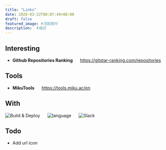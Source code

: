 ```yaml
---
title: "Links"
date: 2020-03-22T00:07:49+08:00
draft: false
featured_image: #顶部图片
description:  #描述
---
```


## Interesting

- **Github Repositories Ranking** &nbsp;&nbsp;&nbsp;&nbsp; https://gitstar-ranking.com/repositories

## Tools

- **MikuTools** &nbsp;&nbsp;&nbsp;&nbsp; https://tools.miku.ac/en

## With

![Build & Deploy](https://github.com/wbmins/Hugo/workflows/build/badge.svg) &nbsp;&nbsp;&nbsp;&nbsp; ![language](https://img.shields.io/badge/framework-hugo-orange.svg) &nbsp;&nbsp;&nbsp;&nbsp; ![Slack](https://img.shields.io/badge/slack-996icu-green.svg?style=flat-square)

## Todo

- Add url icon
